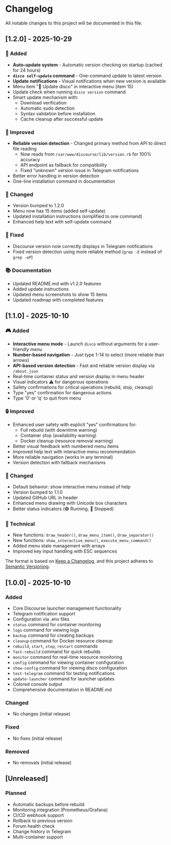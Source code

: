 # Changelog

All notable changes to this project will be documented in this file.

## [1.2.0] - 2025-10-29

### 🔄 Added
- **Auto-update system** - Automatic version checking on startup (cached for 24 hours)
- **`disco self-update` command** - One-command update to latest version
- **Update notifications** - Visual notifications when new version is available
- Menu item "🔄 Update disco" in interactive menu (item 15)
- Update check when running `disco version` command
- Smart update mechanism with:
  - Download verification
  - Automatic sudo detection
  - Syntax validation before installation
  - Cache cleanup after successful update

### 🔧 Improved
- **Reliable version detection** - Changed primary method from API to direct file reading
  - Now reads from `/var/www/discourse/lib/version.rb` for 100% accuracy
  - API endpoint as fallback for compatibility
  - Fixed "unknown" version issue in Telegram notifications
- Better error handling in version detection
- One-line installation command in documentation

### 📝 Changed
- Version bumped to 1.2.0
- Menu now has 15 items (added self-update)
- Updated installation instructions (simplified to one command)
- Enhanced help text with self-update command

### 🐛 Fixed
- Discourse version now correctly displays in Telegram notifications
- Fixed version detection using more reliable method (`grep -E` instead of `grep -oP`)

### 📚 Documentation
- Updated README.md with v1.2.0 features
- Added update instructions
- Updated menu screenshots to show 15 items
- Updated roadmap with completed features

## [1.1.0] - 2025-10-10

### 🎮 Added
- **Interactive menu mode** - Launch `disco` without arguments for a user-friendly menu
- **Number-based navigation** - Just type 1-14 to select (more reliable than arrows)
- **API-based version detection** - Fast and reliable version display via `/about.json`
- Real-time container status and version display in menu header
- Visual indicators ⚠ for dangerous operations
- Safety confirmations for critical operations (rebuild, stop, cleanup)
- Type "yes" confirmation for dangerous actions
- Type '0' or 'q' to quit from menu

### 🔒 Improved
- Enhanced user safety with explicit "yes" confirmations for:
  - Full rebuild (with downtime warning)
  - Container stop (availability warning)
  - Docker cleanup (resource removal warning)
- Better visual feedback with numbered menu items
- Improved help text with interactive menu recommendation
- More reliable navigation (works in any terminal)
- Version detection with fallback mechanisms

### 🎨 Changed
- Default behavior: show interactive menu instead of help
- Version bumped to 1.1.0
- Updated GitHub URL in header
- Enhanced menu drawing with Unicode box characters
- Better status indicators (🟢 Running, 🔴 Stopped)

### 📝 Technical
- New functions: `draw_header()`, `draw_menu_item()`, `draw_separator()`
- New functions: `show_interactive_menu()`, `execute_menu_command()`
- Added menu state management with arrays
- Improved key input handling with ESC sequences

The format is based on [Keep a Changelog](https://keepachangelog.com/en/1.0.0/),
and this project adheres to [Semantic Versioning](https://semver.org/spec/v2.0.0.html).

## [1.0.0] - 2025-10-10

### Added

- Core Discourse launcher management functionality
- Telegram notification support
- Configuration via .env files
- `status` command for container monitoring
- `logs` command for viewing logs
- `backup` command for creating backups
- `cleanup` command for Docker resource cleanup
- `rebuild`, `start`, `stop`, `restart` commands
- `fast-rebuild` command for quick rebuilds
- `monitor` command for real-time resource monitoring
- `config` command for viewing container configuration
- `show-config` command for viewing disco configuration
- `test-telegram` command for testing notifications
- `update-launcher` command for launcher updates
- Colored console output
- Comprehensive documentation in README.md

### Changed

- No changes (initial release)

### Fixed

- No fixes (initial release)

### Removed

- No removals (initial release)

## [Unreleased]

### Planned

- Automatic backups before rebuild
- Monitoring integration (Prometheus/Grafana)
- CI/CD webhook support
- Rollback to previous version
- Forum health check
- Change history in Telegram
- Multi-container support

